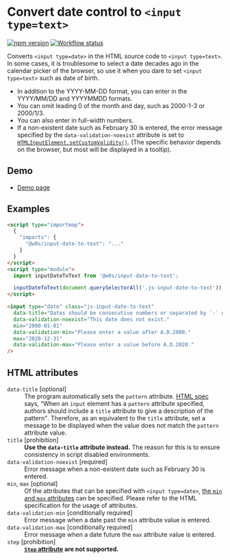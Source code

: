 # Convert date control to `<input type=text>`

[![npm version](https://badge.fury.io/js/%40w0s%2Finput-date-to-text.svg)](https://www.npmjs.com/package/@w0s/input-date-to-text)
[![Workflow status](https://github.com/SaekiTominaga/js-library-browser/actions/workflows/package-input-date-to-text.yml/badge.svg)](https://github.com/SaekiTominaga/js-library-browser/actions/workflows/package-input-date-to-text.yml)

Converts `<input type=date>` in the HTML source code to `<input type=text>`. In some cases, it is troublesome to select a date decades ago in the calendar picker of the browser, so use it when you dare to set `<input type=text>` such as date of birth.

- In addition to the YYYY-MM-DD format, you can enter in the YYYY/MM/DD and YYYYMMDD formats.
- You can omit leading 0 of the month and day, such as 2000-1-3 or 2000/1/3.
- You can also enter in full-width numbers.
- If a non-existent date such as February 30 is entered, the error message specified by the `data-validation-noexist` attribute is set to [`HTMLInputElement.setCustomValidity()`](https://html.spec.whatwg.org/multipage/form-control-infrastructure.html#dom-cva-setcustomvalidity). (The specific behavior depends on the browser, but most will be displayed in a tooltip).

## Demo

- [Demo page](https://saekitominaga.github.io/js-library-browser/packages/input-date-to-text/demo/)

## Examples

```HTML
<script type="importmap">
  {
    "imports": {
      "@w0s/input-date-to-text": "..."
    }
  }
</script>
<script type="module">
  import inputDateToText from '@w0s/input-date-to-text';

  inputDateToText(document.querySelectorAll('.js-input-date-to-text')); // `getElementById()` or `getElementsByClassName()` or `getElementsByTagName()` or `querySelector()` or `querySelectorAll()`
</script>

<input type="date" class="js-input-date-to-text"
  data-title="Dates should be consecutive numbers or separated by `-` or `/` in the order of year, month, and day."
  data-validation-noexist="This date does not exist."
  min="2000-01-01"
  data-validation-min="Please enter a value after A.D.2000."
  max="2020-12-31"
  data-validation-max="Please enter a value before A.D.2020."
/>
```

## HTML attributes

<dl>
<dt><code>data-title</code> [optional]</dt>
<dd>The program automatically sets the <code>pattern</code> attribute. <a href="https://html.spec.whatwg.org/multipage/input.html#the-pattern-attribute">HTML spec</a> says, <q cite="https://html.spec.whatwg.org/multipage/input.html#the-pattern-attribute">When an <code>input</code> element has a <code>pattern</code> attribute specified, authors should include a <code>title</code> attribute to give a description of the pattern</q>. Therefore, as an equivalent to the <code>title</code> attribute, set a message to be displayed when the value does not match the <code>pattern</code> attribute value.</dd>
<dt><code>title</code> [prohibition]</dt>
<dd><strong>Use the <code>data-title</code> attribute instead.</strong> The reason for this is to ensure consistency in script disabled environments.</dd>
<dt><code>data-validation-noexist</code> [required]</dt>
<dd>Error message when a non-existent date such as February 30 is entered.</dd>
<dt><code>min</code>, <code>max</code> [optional]</dt>
<dd>Of the attributes that can be specified with <code>&lt;input type=date&gt;</code>, <a href="https://html.spec.whatwg.org/multipage/input.html#the-min-and-max-attributes">the <code>min</code> and <code>max</code> attributes</a> can be specified. Please refer to the HTML specification for the usage of attributes.</dd>
<dt><code>data-validation-min</code> [conditionally required]</dt>
<dd>Error message when a date past the <code>min</code> attribute value is entered.</dd>
<dt><code>data-validation-max</code> [conditionally required]</dt>
<dd>Error message when a date future the <code>max</code> attribute value is entered.</dd>
<dt><code>step</code> [prohibition]</dt>
<dd><strong><a href="https://html.spec.whatwg.org/multipage/input.html#attr-input-step"><code>Step</code> attribute</a> are not supported.</strong></dd>
</dl>
